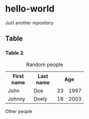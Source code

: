 # hello-world
Just another repository

<h2>Table</h2>

<table style="width:50%">
  <caption>Random people</caption>
  <tr>
    <th>First name</th>
    <th>Last name</th>
    <th colspan="2">Age</th>
  </tr>
  <tr>
    <td>John</td>
    <td>Doe</td>
    <td>23</td>
    <td>1997</td>
  </tr>
  <tr>
    <td>Johnny</td>
    <td>Doely</td>
    <td>18</td>
    <td>2003</td>
  </tr>
  
  
  <h3>Table 2 </h3> 
  <table style="width:60%"
         <caption>Other people</caption>

